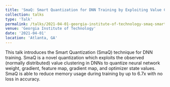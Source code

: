 ```yaml
---
title: 'SmaQ: Smart Quantization for DNN Training by Exploiting Value Clustering'
collection: talks
type: 'Talk'
permalink: /talks/2021-04-01-georgia-institute-of-technology-smaq-smart-quantization-for-dnn-training-by-exploiting-value-clustering
venue: 'Georgia Institute of Technology'
date: '2021-04-01'
location: 'Atlanta, GA'
---
```


This talk introduces the Smart Quantization (SmaQ) technique for DNN training. SmaQ is a novel quantization which exploits the observed (normally distributed) value clustering in DNNs to quantize neural network weight, gradient, feature map, gradient map, and optimizer state values. SmaQ is able to reduce memory usage during training by up to 6.7x with no loss in accuracy.


